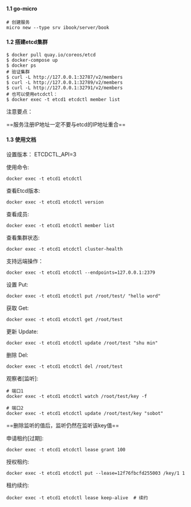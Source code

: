 #### 1.1 go-micro

```shell
# 创建服务
micro new --type srv ibook/server/book 
```

#### 1.2 搭建etcd集群

```shell
$ docker pull quay.io/coreos/etcd
$ docker-compose up
$ docker ps 
# 验证集群
$ curl -L http://127.0.0.1:32787/v2/members
$ curl -L http://127.0.0.1:32789/v2/members
$ curl -L http://127.0.0.1:32791/v2/members
# 也可以使用etcdctl：
$ docker exec -t etcd1 etcdctl member list
```

注意要点：

==服务注册IP地址一定不要与etcd的IP地址重合==

#### 1.3 使用文档

设置版本： ETCDCTL_API=3

使用命令:

```shell
docker exec -t etcd1 etcdctl 
```

查看Etcd版本:

```shell
docker exec -t etcd1 etcdctl version
```

查看成员:

```shell
docker exec -t etcd1 etcdctl member list
```

查看集群状态:

```shell
docker exec -t etcd1 etcdctl cluster-health
```

支持远端操作：

```shell
docker exec -t etcd1 etcdctl --endpoints=127.0.0.1:2379
```

设置 Put:

```shell
docker exec -t etcd1 etcdctl put /root/test/ "hello word"
```

获取 Get:

```shell
docker exec -t etcd1 etcdctl get /root/test
```

更新 Update:

```shell
docker exec -t etcd1 etcdctl update /root/test "shu min"
```

删除 Del:

```shell
docker exec -t etcd1 etcdctl del /root/test
```

观察者[监听]:

```shell
# 端口1
docker exec -t etcd1 etcdctl watch /root/test/key -f 

# 端口2
docker exec -t etcd1 etcdctl update /root/test/key "sobot" 
```

==删除监听的值后，监听仍然在监听该key值==

申请租约[过期]:

```she 
docker exec -t etcd1 etcdctl lease grant 100
```

授权租约:

```shell
docker exec -t etcd1 etcdctl put --lease=12f76fbcfd255003 /key/1 1
```

租约续约:

```shell
docker exec -t etcd1 etcdctl lease keep-alive  # 续约
```

